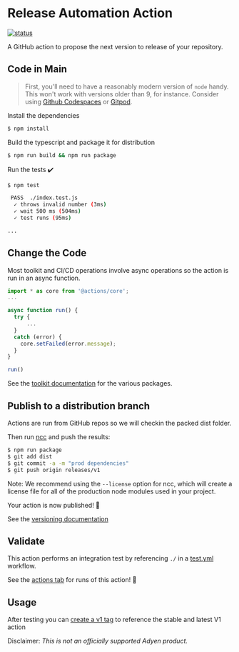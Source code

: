 # Release Automation Action

<a href="https://github.com/michaelpaul/release-automation-action/actions"><img alt="status" src="https://github.com/michaelpaul/release-automation-action/workflows/build-test/badge.svg"></a>

A GitHub action to propose the next version to release of your repository.

## Code in Main

> First, you'll need to have a reasonably modern version of `node` handy. This won't work with versions older than 9, for instance. Consider using [Github Codespaces](https://github.com/features/codespaces) or [Gitpod](https://www.gitpod.io/).

Install the dependencies  
```bash
$ npm install
```

Build the typescript and package it for distribution
```bash
$ npm run build && npm run package
```

Run the tests :heavy_check_mark:  
```bash
$ npm test

 PASS  ./index.test.js
  ✓ throws invalid number (3ms)
  ✓ wait 500 ms (504ms)
  ✓ test runs (95ms)

...
```

## Change the Code

Most toolkit and CI/CD operations involve async operations so the action is run in an async function.

```javascript
import * as core from '@actions/core';
...

async function run() {
  try { 
      ...
  } 
  catch (error) {
    core.setFailed(error.message);
  }
}

run()
```

See the [toolkit documentation](https://github.com/actions/toolkit/blob/master/README.md#packages) for the various packages.

## Publish to a distribution branch

Actions are run from GitHub repos so we will checkin the packed dist folder. 

Then run [ncc](https://github.com/zeit/ncc) and push the results:
```bash
$ npm run package
$ git add dist
$ git commit -a -m "prod dependencies"
$ git push origin releases/v1
```

Note: We recommend using the `--license` option for ncc, which will create a license file for all of the production node modules used in your project.

Your action is now published! :rocket: 

See the [versioning documentation](https://github.com/actions/toolkit/blob/master/docs/action-versioning.md)

## Validate

This action performs an integration test by referencing `./` in a [test.yml](.github/workflows/test.yml) workflow.

See the [actions tab](https://github.com/michaelpaul/release-automation-action/actions) for runs of this action! :rocket:

## Usage

After testing you can [create a v1 tag](https://github.com/actions/toolkit/blob/master/docs/action-versioning.md) to reference the stable and latest V1 action

Disclaimer: _This is not an officially supported Adyen product._